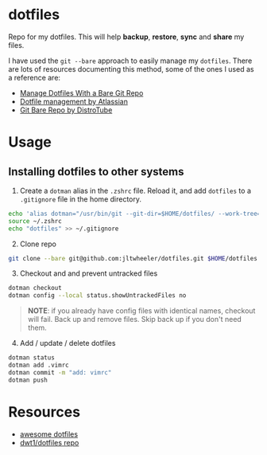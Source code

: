 # dotfiles

Repo for my dotfiles. This will help **backup**, **restore**, **sync** and
**share** my files.

I have used the `git --bare` approach to easily manage my `dotfiles`. There
are lots of resources documenting this method, some of the ones I used as a
reference are:
- [Manage Dotfiles With a Bare Git Repo](https://harfangk.github.io/2016/09/18/manage-dotfiles-with-a-git-bare-repository.html)
- [Dotfile management by Atlassian](https://www.atlassian.com/git/tutorials/dotfiles)
- [Git Bare Repo by DistroTube](https://www.youtube.com/watch?v=tBoLDpTWVOM&ab_channel=DistroTube)

# Usage

## Installing dotfiles to other systems

1. Create a `dotman` alias in the `.zshrc` file. Reload it, and add `dotfiles`
to a `.gitignore` file in the home directory.

```sh
echo 'alias dotman="/usr/bin/git --git-dir=$HOME/dotfiles/ --work-tree=$HOME"' >> $HOME/.zshrc
source ~/.zshrc
echo "dotfiles" >> ~/.gitignore
```

2. Clone repo

```sh
git clone --bare git@github.com:jltwheeler/dotfiles.git $HOME/dotfiles
```

3. Checkout and and prevent untracked files

```sh 
dotman checkout
dotman config --local status.showUntrackedFiles no
```

> **NOTE**: if you already have config files with identical names, checkout will
> fail. Back up and remove files. Skip back up if you don't need them.

4. Add / update / delete dotfiles

```sh
dotman status
dotman add .vimrc
dotman commit -m "add: vimrc"
dotman push
```


# Resources
- [awesome dotfiles](https://github.com/webpro/awesome-dotfiles)
- [dwt1/dotfiles repo](https://gitlab.com/dwt1/dotfiles)

